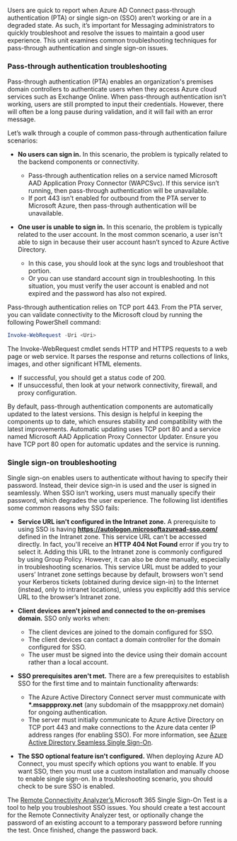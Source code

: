 Users are quick to report when Azure AD Connect pass-through authentication (PTA) or single sign-on (SSO) aren’t working or are in a degraded state. As such, it’s important for Messaging administrators to quickly troubleshoot and resolve the issues to maintain a good user experience. This unit examines common troubleshooting techniques for pass-through authentication and single sign-on issues.

### Pass-through authentication troubleshooting

Pass-through authentication (PTA) enables an organization's premises domain controllers to authenticate users when they access Azure cloud services such as Exchange Online. When pass-through authentication isn’t working, users are still prompted to input their credentials. However, there will often be a long pause during validation, and it will fail with an error message.

Let’s walk through a couple of common pass-through authentication failure scenarios:

 -  **No users can sign in.** In this scenario, the problem is typically related to the backend components or connectivity.
    
     -  Pass-through authentication relies on a service named Microsoft AAD Application Proxy Connector (WAPCSvc). If this service isn’t running, then pass-through authentication will be unavailable.
     -  If port 443 isn't enabled for outbound from the PTA server to Microsoft Azure, then pass-through authentication will be unavailable.
 -  **One user is unable to sign in.** In this scenario, the problem is typically related to the user account. In the most common scenario, a user isn't able to sign in because their user account hasn’t synced to Azure Active Directory.
    
     -  In this case, you should look at the sync logs and troubleshoot that portion.
     -  Or you can use standard account sign in troubleshooting. In this situation, you must verify the user account is enabled and not expired and the password has also not expired.

Pass-through authentication relies on TCP port 443. From the PTA server, you can validate connectivity to the Microsoft cloud by running the following PowerShell command:

```powershell
Invoke-WebRequest -Uri <Uri>
```

The Invoke-WebRequest cmdlet sends HTTP and HTTPS requests to a web page or web service. It parses the response and returns collections of links, images, and other significant HTML elements.

 -  If successful, you should get a status code of 200.
 -  If unsuccessful, then look at your network connectivity, firewall, and proxy configuration.

By default, pass-through authentication components are automatically updated to the latest versions. This design is helpful in keeping the components up to date, which ensures stability and compatibility with the latest improvements. Automatic updating uses TCP port 80 and a service named Microsoft AAD Application Proxy Connector Updater. Ensure you have TCP port 80 open for automatic updates and the service is running.

### Single sign-on troubleshooting

Single sign-on enables users to authenticate without having to specify their password. Instead, their device sign-in is used and the user is signed in seamlessly. When SSO isn’t working, users must manually specify their password, which degrades the user experience. The following list identifies some common reasons why SSO fails:

 -  **Service URL isn't configured in the Intranet zone.** A prerequisite to using SSO is having **https://autologon.microsoftazuread-sso.com/** defined in the Intranet zone. This service URL can't be accessed directly. In fact, you'll receive an **HTTP 404 Not Found** error if you try to select it. Adding this URL to the Intranet zone is commonly configured by using Group Policy. However, it can also be done manually, especially in troubleshooting scenarios. This service URL must be added to your users’ Intranet zone settings because by default, browsers won't send your Kerberos tickets (obtained during device sign-in) to the Internet (instead, only to intranet locations), unless you explicitly add this service URL to the browser’s Intranet zone.
 -  **Client devices aren't joined and connected to the on-premises domain.** SSO only works when:
    
     -  The client devices are joined to the domain configured for SSO.
     -  The client devices can contact a domain controller for the domain configured for SSO.
     -  The user must be signed into the device using their domain account rather than a local account.
 -  **SSO prerequisites aren't met.** There are a few prerequisites to establish SSO for the first time and to maintain functionality afterwards:
    
     -  The Azure Active Directory Connect server must communicate with **\*.msappproxy.net** (any subdomain of the msappproxy.net domain) for ongoing authentication.
     -  The server must initially communicate to Azure Active Directory on TCP port 443 and make connections to the Azure data center IP address ranges (for enabling SSO). For more information, see [Azure Active Directory Seamless Single Sign-On](/azure/active-directory/hybrid/how-to-connect-sso?azure-portal=true).
 -  **The SSO optional feature isn't configured.** When deploying Azure AD Connect, you must specify which options you want to enable. If you want SSO, then you must use a custom installation and manually choose to enable single sign-on. In a troubleshooting scenario, you should check to be sure SSO is enabled.

The [Remote Connectivity Analyzer’s ](https://testconnectivity.microsoft.com/tests/o365?azure-portal=true)Microsoft 365 Single Sign-On Test is a tool to help you troubleshoot SSO issues. You should create a test account for the Remote Connectivity Analyzer test, or optionally change the password of an existing account to a temporary password before running the test. Once finished, change the password back.

